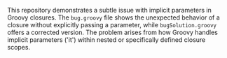 This repository demonstrates a subtle issue with implicit parameters in Groovy closures. The `bug.groovy` file shows the unexpected behavior of a closure without explicitly passing a parameter, while `bugSolution.groovy` offers a corrected version.  The problem arises from how Groovy handles implicit parameters ('it') within nested or specifically defined closure scopes.